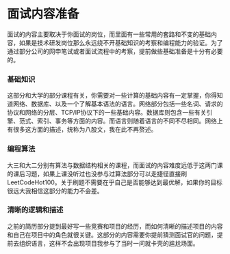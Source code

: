 # 面试内容准备

面试的内容主要取决于你面试的岗位，而里面有一些常用的套路和不变的基础内容，如果是技术研发岗位那么永远绕不开基础知识的考察和编程能力的验证。为了通过部分公司的网申笔试或者面试流程中的考察，提前做些基础准备是十分有必要的。

### 基础知识

这部分和大学的部分课程有关，你需要对一些计算的基础内容有一定掌握，你得知道网络、数据库、以及一个了解基本语法的语言。网络部分包括一些名词、请求的协议和网络的分层、TCP/IP协议下的一些基础内容。数据库则包含一些有关引擎、范式、索引、事务等方面的内容。而语言则随着语言的不同不尽相同。网络上有很多这方面的描述，统称为八股文，我在此不再赘述。

### 编程算法

大三和大二分别有算法与数据结构相关的课程，而面试的内容难度远低于这两门课的课后习题，如果上课没听过也没参与过算法部分可以走捷径直接刷LeetCodeHot100。关于刷题不需要在乎自己是否能够达到最优解，如果你的目标很远大我相信这部分的能力不会差。

### 清晰的逻辑和描述

之前的简历部分提到最好写一些竞赛和项目的经历，而如何清晰的描述项目的内容和自己在项目中的角色就很关键。这部分的内容需要你提前猜测面试官的问题，提前去组织语言，这样不会出现项目我参与了当时一问就卡壳的尴尬场面。
